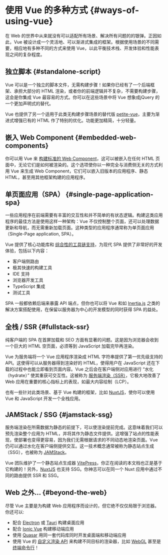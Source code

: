 # 使用 Vue 的多种方式 {#ways-of-using-vue}

在 Web 的世界中从来就没有可以适配所有场景、解决所有问题的的银弹。正因如此，Vue 被设计成一个灵活地、可以渐进式集成的框架。根据使用场景的不同需要，相应地有多种不同的方式来使用 Vue，以此平衡技术栈、开发体验和性能表现之间的复杂程度。

## 独立脚本 {#standalone-script}

Vue 可以是一个独立的脚本文件，无需构建步骤！如果你已经有了一个后端框架、承担大部分的 HTML 渲染，或者你的前端逻辑并不复杂，不需要构建步骤，这会是你集成 Vue 最容易的方式。你可以在这些场景中将 Vue 想象成jQuery 的一个更加声明式的替代。

Vue 也提供了另一个适用于此类无构建步骤场景的替代版 [petite-vue](https://github.com/vuejs/petite-vue)，主要为渐进式增强已有的 HTML 作了特别的优化。功能更加精简，十分轻量。

## 嵌入 Web Component {#embedded-web-components}

你可以用 Vue 来 [构建标准的 Web Component](/guide/advanced/web-components)，这可以被嵌入在任何 HTML 页面中，无论它们是如何被渲染的。这个选项使你以一种完全与消费侧无关的方式利用 Vue 来生成 Web Component，它们可以嵌入旧版本的应用程序、静态 HTML，甚至用其他框架构建的应用程序。

## 单页面应用（SPA） {#single-page-application-spa}

一些应用程序在前端需要有丰富的交互性和并不简单的有状态逻辑。构建这类应用程序的最佳方法是使用这样一种架构：Vue 不仅控制整个页面，还可以处理数据更新和导航，而无需重新加载页面。这种类型的应用程序通常称为单页面应用（Single-Page application, SPA）。

Vue 提供了核心功能库和 [综合性的工具链支持](/guide/scaling-up/tooling)，为现代 SPA 提供了非常好的开发体验，包括以下内容：

- 客户端侧路由
- 极其快速的构建工具
- IDE 支持
- 浏览器开发工具
- TypeScript 集成
- 测试工具

SPA 一般都依赖后端来暴露 API 端点，但你也可以将 Vue 和如 [Inertia.js](https://inertiajs.com) 之类的解决方案搭配使用，在保留以服务器为中心的开发模型的同时获得 SPA 的益处。

## 全栈 / SSR {#fullstack-ssr}

纯客户端的 SPA 在首屏加载和 SEO 方面有显著的问题。这是因为浏览器会收到一个巨大的 HTML 空页面，必须等到 JavaScript 加载完毕再渲染。

Vue 为服务端将一个 Vue 应用程序渲染成 HTML 字符串提供了第一优先级支持的 API。这使得可以从服务器得到渲染好的 HTML，使得用户在 JavaScript 还在下载的过程中也能立即看到页面内容。Vue 之后会在客户端侧对应用进行 “水化（hydrate）” 使其重获可交互性。这被称为 [服务端渲染（SSR）](/guide/advanced/server-side-rendering)，它极大地改善了 Web 应用在重要的核心指标上的表现，如最大内容绘制（LCP）。

也有一些针对此类场景、基于 Vue 构建的框架，比如 [NuxtJS](https://v3.nuxtjs.org/)，使你可以使用 Vue 和 JavaScript 开发一个全栈应用。

## JAMStack / SSG {#jamstack-ssg}

服务端渲染在所需数据为静态的前提下，可以使渲染提前完成。这意味着我们可以预先渲染整个应用为 HTML，并将其作为静态文件提供。这增强了站点的性能表现，使部署也变得更容易，因为我们无需根据请求的不同动态地渲染页面。Vue 仍可以通过水化在客户端侧提供交互。这一技术概念通常被称为静态站点生成（SSG），也被称为 [JAMStack](https://jamstack.org/what-is-jamstack/)。

Vue 团队维护了一个静态站点生成器 [VitePress](https://vitepress.vuejs.org/)，你正在阅读的本文档也正是基于它构建的！另外，[NuxtJS](https://v3.nuxtjs.org/) 也支持 SSG。你神志可以在同一个 Nuxt 应用中通过不同的路由提供 SSR 和 SSG。

## Web 之外... {#beyond-the-web}

尽管 Vue 主要是为构建 Web 应用程序而设计的，但它绝不仅仅局限于浏览器。你还可以:

- 配合 [Electron](https://www.electronjs.org/) 或 [Tauri](https://tauri.studio/en/) 构建桌面应用
- 配合 [Ionic Vue](https://ionicframework.com/docs/vue/overview) 构建移动端应用
- 使用 [Quasar](https://quasar.dev/) 用同一套代码库同时开发桌面端和移动端应用
- 使用 Vue 的 [自定义渲染 API](/api/custom-renderer) 来构建不同目标的渲染器，比如 [WebGL](https://troisjs.github.io/) 甚至是 [终端命令行](https://github.com/ycmjason/vuminal)！
